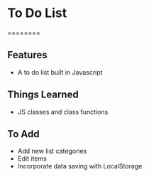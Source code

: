 # To Do List
========
<!-- 
![Alt text](/example.png?raw=true "example screenshot") -->


Features
--------

- A to do list built in Javascript


Things Learned
-------

- JS classes and class functions


To Add
-------
- Add new list categories
- Edit items
- Incorporate data saving with LocalStorage
